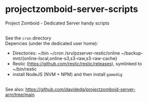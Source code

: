 # projectzomboid-server-scripts
Project Zomboid - Dedicated Server handy scripts 

\
See the `cron` directory
\
Depencies (under the dedicated user home):
- Directories: ~/bin ~/cron /srv/pzserver-restic/online ~/backup-mnt/{online-local,online-s3,s3-raw,s3-raw-cache}
- Restic (https://github.com/restic/restic/releases), symlinked to ~/bin/restic
- install NodeJS (NVM + NPM) and then install `gamedig`


\
See also: https://github.com/davidedg/projectzomboid-server-arm/tree/main
